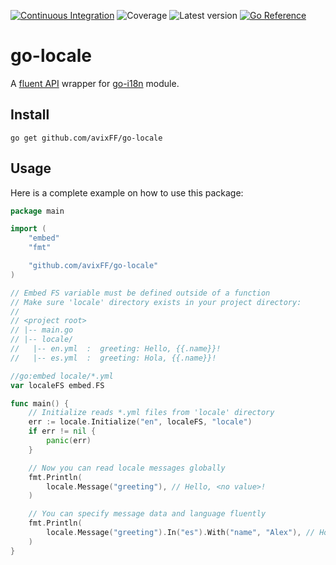 [![Continuous Integration](https://github.com/avixFF/go-locale/actions/workflows/ci.yml/badge.svg)](https://github.com/avixFF/go-locale/actions/workflows/ci.yml)
![Coverage](https://img.shields.io/badge/Coverage-75.4%25-brightgreen)
![Latest version](https://img.shields.io/badge/Latest%20version-v0.2.0-blue)
[![Go Reference](https://pkg.go.dev/badge/github.com/avixFF/go-locale.svg)](https://pkg.go.dev/github.com/avixFF/go-locale)

# go-locale

A [fluent API](https://www.martinfowler.com/bliki/FluentInterface.html) wrapper
for [go-i18n](https://github.com/nicksnyder/go-i18n) module.

## Install

```
go get github.com/avixFF/go-locale
```

## Usage

Here is a complete example on how to use this package:

```go
package main

import (
	"embed"
	"fmt"

	"github.com/avixFF/go-locale"
)

// Embed FS variable must be defined outside of a function
// Make sure 'locale' directory exists in your project directory:
//
// <project root>
// |-- main.go
// |-- locale/
//   |-- en.yml  :  greeting: Hello, {{.name}}!
//   |-- es.yml  :  greeting: Hola, {{.name}}!

//go:embed locale/*.yml
var localeFS embed.FS

func main() {
	// Initialize reads *.yml files from 'locale' directory
	err := locale.Initialize("en", localeFS, "locale")
	if err != nil {
		panic(err)
	}

	// Now you can read locale messages globally
	fmt.Println(
		locale.Message("greeting"), // Hello, <no value>!
	)

	// You can specify message data and language fluently
	fmt.Println(
		locale.Message("greeting").In("es").With("name", "Alex"), // Hola, Alex!
	)
}

```
